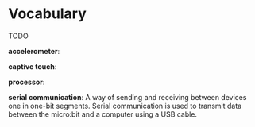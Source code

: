 # Vocabulary

TODO

**accelerometer**:

**captive touch**:

**processor**:

**serial communication**: A way of sending and receiving between devices one in one-bit segments.  Serial communication is used to transmit data between the micro:bit and a computer using a USB cable. 